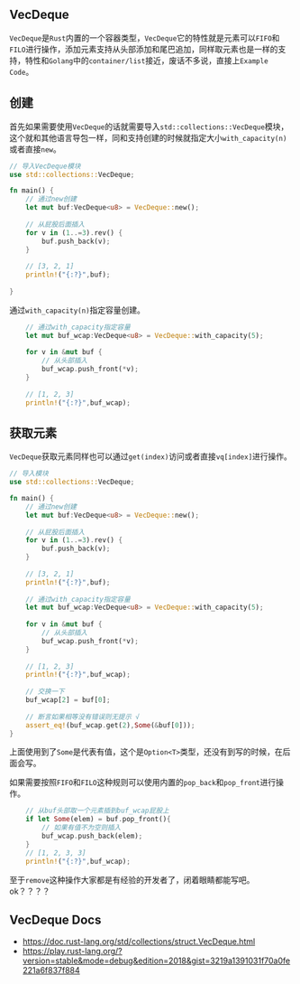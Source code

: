 ## VecDeque
`VecDeque`是`Rust`内置的一个容器类型，`VecDeque`它的特性就是元素可以`FIFO`和`FILO`进行操作，添加元素支持从头部添加和尾巴追加，同样取元素也是一样的支持，特性和`Golang`中的`container/list`接近，废话不多说，直接上`Example Code`。

## 创建

首先如果需要使用`VecDeque`的话就需要导入`std::collections::VecDeque`模块，这个就和其他语言导包一样，同和支持创建的时候就指定大小`with_capacity(n)`或者直接`new`。

```rust
// 导入VecDeque模块
use std::collections::VecDeque;

fn main() {
    // 通过new创建
    let mut buf:VecDeque<u8> = VecDeque::new();
    
    // 从屁股后面插入
    for v in (1..=3).rev() {
        buf.push_back(v);
    }
    
    // [3, 2, 1]
    println!("{:?}",buf);
    
}
```
通过`with_capacity(n)`指定容量创建。

```rust
    // 通过with_capacity指定容量
    let mut buf_wcap:VecDeque<u8> = VecDeque::with_capacity(5);
    
    for v in &mut buf {
        // 从头部插入
        buf_wcap.push_front(*v);
    }
    
    // [1, 2, 3]
    println!("{:?}",buf_wcap);
```

## 获取元素

`VecDeque`获取元素同样也可以通过`get(index)`访问或者直接`vq[index]`进行操作。

```rust
// 导入模块
use std::collections::VecDeque;

fn main() {
    // 通过new创建
    let mut buf:VecDeque<u8> = VecDeque::new();
    
    // 从屁股后面插入
    for v in (1..=3).rev() {
        buf.push_back(v);
    }
    
    // [3, 2, 1]
    println!("{:?}",buf);
    
    // 通过with_capacity指定容量
    let mut buf_wcap:VecDeque<u8> = VecDeque::with_capacity(5);
    
    for v in &mut buf {
        // 从头部插入
        buf_wcap.push_front(*v);
    }
    
    // [1, 2, 3]
    println!("{:?}",buf_wcap);
    
    // 交换一下
    buf_wcap[2] = buf[0];
    
    // 断言如果相等没有错误则无提示 √
    assert_eq!(buf_wcap.get(2),Some(&buf[0]));
}
```
上面使用到了`Some`是代表有值，这个是`Option<T>`类型，还没有到写的时候，在后面会写。

如果需要按照`FIFO`和`FILO`这种规则可以使用内置的`pop_back`和`pop_front`进行操作。

```rust
    // 从buf头部取一个元素插到buf_wcap屁股上
    if let Some(elem) = buf.pop_front(){
        // 如果有值不为空则插入
        buf_wcap.push_back(elem);
    }
    // [1, 2, 3, 3]
    println!("{:?}",buf_wcap);
```
至于`remove`这种操作大家都是有经验的开发者了，闭着眼睛都能写吧。ok？？？？

## VecDeque Docs

- https://doc.rust-lang.org/std/collections/struct.VecDeque.html
- https://play.rust-lang.org/?version=stable&mode=debug&edition=2018&gist=3219a1391031f70a0fe221a6f837f884

